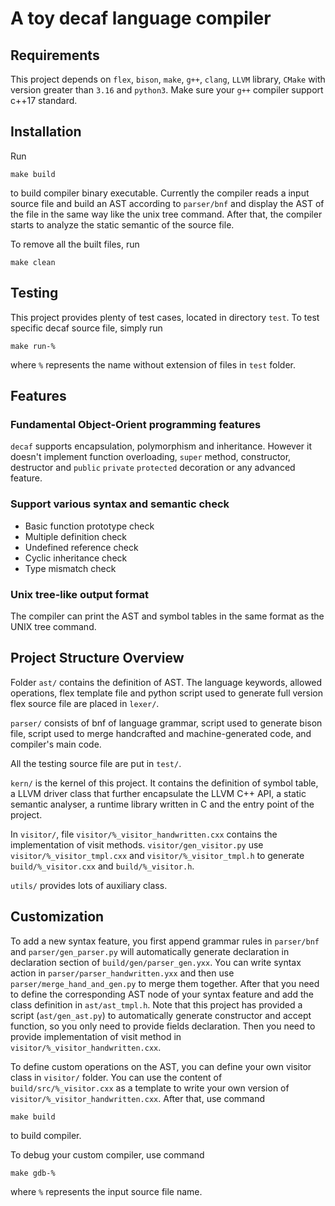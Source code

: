 # A toy decaf language compiler

## Requirements
This project depends on `flex`, `bison`, `make`, `g++`, `clang`, `LLVM` library, `CMake` with version greater than `3.16` and `python3`. Make sure your `g++` compiler support c++17 standard.

## Installation
Run 
```shell
make build
```
to build compiler binary executable. Currently the compiler reads a input source file and build an AST according to `parser/bnf` and display the AST of the file in the same way like the unix tree command. After that, the compiler starts to analyze the static semantic of the source file.

To remove all the built files, run 
```shell
make clean
```

## Testing
This project provides plenty of test cases, located in directory `test`. To test specific decaf source file, simply run
```shell
make run-%
```
where `%` represents the name without extension of files in `test` folder.

## Features

### Fundamental Object-Orient programming features

`decaf` supports encapsulation, polymorphism and inheritance. However it doesn't implement function overloading, `super` method, constructor, destructor and `public` `private` `protected` decoration or any advanced feature.

### Support various syntax and semantic check

- Basic function prototype check
- Multiple definition check
- Undefined reference check
- Cyclic inheritance check
- Type mismatch check

### Unix tree-like output format

The compiler can print the AST and symbol tables in the same format as the UNIX tree command.

## Project Structure Overview
Folder `ast/` contains the definition of AST. The language keywords, allowed operations, flex template file and python script used to generate full version flex source file are placed in `lexer/`.

`parser/` consists of bnf of language grammar, script used to generate bison file, script used to merge handcrafted and machine-generated code, and compiler's main code.

All the testing source file are put in `test/`.

`kern/` is the kernel of this project. It contains the definition of symbol table, a LLVM driver class that further encapsulate the LLVM C++ API, a static semantic analyser, a runtime library written in C and the entry point of the project.

In `visitor/`, file `visitor/%_visitor_handwritten.cxx` contains the implementation of visit methods. `visitor/gen_visitor.py` use `visitor/%_visitor_tmpl.cxx` and `visitor/%_visitor_tmpl.h` to generate `build/%_visitor.cxx` and `build/%_visitor.h`. 

`utils/` provides lots of auxiliary class.

## Customization
To add a new syntax feature, you first append grammar rules in `parser/bnf` and `parser/gen_parser.py` will automatically generate declaration in declaration section of `build/gen/parser_gen.yxx`. You can write syntax action in `parser/parser_handwritten.yxx` and then use `parser/merge_hand_and_gen.py` to merge them together. After that you need to define the corresponding AST node of your syntax feature and add the class definition in `ast/ast_tmpl.h`. Note that this project has provided a script (`ast/gen_ast.py`) to automatically generate constructor and accept function, so you only need to provide fields declaration. Then you need to provide implementation of visit method in `visitor/%_visitor_handwritten.cxx`.

To define custom operations on the AST, you can define your own visitor class in `visitor/` folder. You can use the content of `build/src/%_visitor.cxx` as a template to write your own version of `visitor/%_visitor_handwritten.cxx`. After that, use command
```shell
make build
```
to build compiler.

To debug your custom compiler, use command
```shell
make gdb-%
```
where `%` represents the input source file name.
